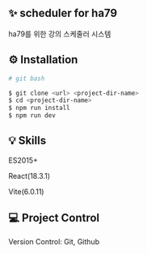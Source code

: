 ## ✨ scheduler for ha79

ha79를 위한 강의 스케줄러 시스템




## ⚙️ Installation
```bash
# git bash

$ git clone <url> <project-dir-name>
$ cd <project-dir-name>
$ npm run install
$ npm run dev
```



## 💡 Skills

ES2015+

React(18.3.1)

Vite(6.0.11)




## 💻 Project Control
Version Control: Git, Github
